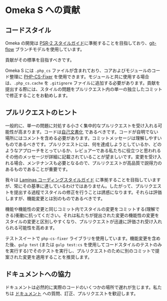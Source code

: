 # Omeka S への貢献

## コードスタイル

Omeka の開発は [PSR-2 スタイルガイド](http://www.php-fig.org/psr/psr-2)に準拠することを目指しており、[git-flow](http://nvie.com/posts/a-successful-git-branching-model) ブランチモデルを使用しています。

貢献がその標準を目指すべきです。

Omeka S には `.php_cs` ファイルが含まれており、コアおよびモジュールのコード整理に [PHP-CS-Fixer](https://github.com/FriendsOfPHP/PHP-CS-Fixer) を使用できます。モジュールと共に使用する場合は、`.php_cs.cache` を `.gitignore` ファイルに追加する必要があります。貢献を提出する際には、スタイルの問題をプルリクエスト内の単一の独立したコミットで修正することをお勧めします。

## プルリクエストのヒント

一般的に、単一の問題に対処する小さく集中的なプルリクエストを受け入れる可能性が高まります。コードは[自己文書化](https://en.wikipedia.org/wiki/Self-documenting_code) であるべきです。コードが自明でない場所にはコメントを含める必要があります。コミットメッセージは理解しやすいものであるべきです。プルリクエストには、何を達成しようとしているか、どのようなアプローチをとっているか、レビュアーである私たちに役立つと思われるその他のメッセージが詳細に記載されていることが望ましいです。変更を受け入れる場合、メンテナンスも必要となるので、プルリクエストが高品質で説得力のあるものであることが重要です。

我々は [Laminas コーディングスタイルガイド](https://docs.laminas.dev/laminas-coding-standard/v2/coding-style-guide/) に準拠することを目指していますが、常にその基準に達しているわけではありません。したがって、プルリクエストを提出する過程でスタイルの修正を行うことは誘惑になります。それらは評価しますが、機能変更とは別のものであるべきです。

機能や機能性の変更と同じコミット内でスタイルの変更をコミットする(理解できる)衝動に抗ってください。それは私たちが提出された変更の機能性の変更をスタイルの変更と区別しやすくなり、プルリクエストが迅速に評価され受け入れられる可能性を高めます。

テストスイートで `php-cs-fixer` ライブラリを使用しています。機能変更を含めた後、`gulp test` (または `gulp test:cs` を使用してコードスタイルのテストのみを実行する)でそのテストを実行し、プルリクエストのために別のコミットで提案された変更を適用することを推奨します。

## ドキュメントへの協力

ドキュメントは必然的に実際のコードのいくつかの場所で遅れが生じます。私たちは [ドキュメント](https://github.com/omeka/omeka-s-developer/issues) への質問、訂正、プルリクエストを歓迎します。
